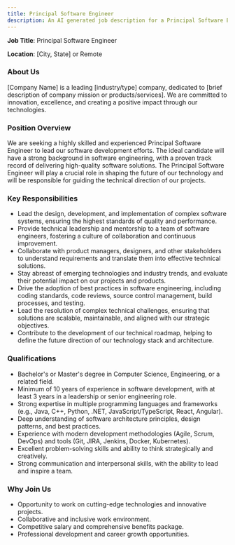 ```yaml
---
title: Principal Software Engineer
description: An AI generated job description for a Principal Software Engineer
---
```


**Job Title**: Principal Software Engineer

**Location**: [City, State] or Remote

### About Us

[Company Name] is a leading [industry/type] company, dedicated to [brief description of company mission or products/services]. We are committed to innovation, excellence, and creating a positive impact through our technologies.

### Position Overview

We are seeking a highly skilled and experienced Principal Software Engineer to lead our software development efforts. The ideal candidate will have a strong background in software engineering, with a proven track record of delivering high-quality software solutions. The Principal Software Engineer will play a crucial role in shaping the future of our technology and will be responsible for guiding the technical direction of our projects.

### Key Responsibilities

- Lead the design, development, and implementation of complex software systems, ensuring the highest standards of quality and performance.
- Provide technical leadership and mentorship to a team of software engineers, fostering a culture of collaboration and continuous improvement.
- Collaborate with product managers, designers, and other stakeholders to understand requirements and translate them into effective technical solutions.
- Stay abreast of emerging technologies and industry trends, and evaluate their potential impact on our projects and products.
- Drive the adoption of best practices in software engineering, including coding standards, code reviews, source control management, build processes, and testing.
- Lead the resolution of complex technical challenges, ensuring that solutions are scalable, maintainable, and aligned with our strategic objectives.
- Contribute to the development of our technical roadmap, helping to define the future direction of our technology stack and architecture.

### Qualifications

- Bachelor's or Master's degree in Computer Science, Engineering, or a related field.
- Minimum of 10 years of experience in software development, with at least 3 years in a leadership or senior engineering role.
- Strong expertise in multiple programming languages and frameworks (e.g., Java, C++, Python, .NET, JavaScript/TypeScript, React, Angular).
- Deep understanding of software architecture principles, design patterns, and best practices.
- Experience with modern development methodologies (Agile, Scrum, DevOps) and tools (Git, JIRA, Jenkins, Docker, Kubernetes).
- Excellent problem-solving skills and ability to think strategically and creatively.
- Strong communication and interpersonal skills, with the ability to lead and inspire a team.

### Why Join Us

- Opportunity to work on cutting-edge technologies and innovative projects.
- Collaborative and inclusive work environment.
- Competitive salary and comprehensive benefits package.
- Professional development and career growth opportunities.
